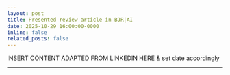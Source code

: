 ```yaml
---
layout: post
title: Presented review article in BJR|AI
date: 2025-10-29 16:00:00-0000
inline: false
related_posts: false
---
```


INSERT CONTENT ADAPTED FROM LINKEDIN HERE & set date accordingly

---